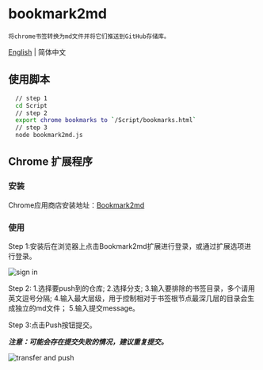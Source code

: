# bookmark2md

    将chrome书签转换为md文件并将它们推送到GitHub存储库。

[English](./README.md) | 简体中文

## 使用脚本
```bash
  // step 1
  cd Script
  // step 2
  export chrome bookmarks to `/Script/bookmarks.html`
  // step 3
  node bookmark2md.js
```


## Chrome 扩展程序

### 安装

Chrome应用商店安装地址：[Bookmark2md](https://chrome.google.com/webstore/detail/bookmark2md/gbclgdopkgkofbmioamakhnlogeajmll)

### 使用

Step 1:安装后在浏览器上点击Bookmark2md扩展进行登录，或通过扩展选项进行登录。

![sign in](docs/img/img_001_640x400.png)

Step 2:
    1.选择要push到的仓库;
    2.选择分支;
    3.输入要排除的书签目录，多个请用英文逗号分隔;
    4.输入最大层级，用于控制相对于书签根节点最深几层的目录会生成独立的md文件；
    5.输入提交message。

Step 3:点击Push按钮提交。

***注意：可能会存在提交失败的情况，建议重复提交。***

![transfer and push](docs/img/img_002_640x400.png)
